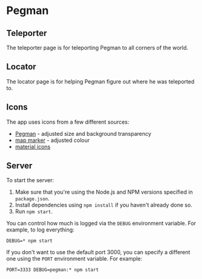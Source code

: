 Pegman
======

## Teleporter

The teleporter page is for teleporting Pegman to all corners of the world.

## Locator

The locator page is for helping Pegman figure out where he was teleported to.

## Icons

The app uses icons from a few different sources:

- [Pegman](https://www.google.com/permissions/trademark/logos-list/) - adjusted size and background transparency
- [map marker](http://maps.google.com/mapfiles/ms/icons/red-dot.png) - adjusted colour
- [material icons](https://material.io/resources/icons/?style=baseline)

## Server

To start the server:

1. Make sure that you're using the Node.js and NPM versions specified in `package.json`.
1. Install dependencies using `npm install` if you haven't already done so.
1. Run `npm start`.

You can control how much is logged via the `DEBUG` environment variable. For example, to log everything:

    DEBUG=* npm start

If you don't want to use the default port 3000, you can specify a different one using the `PORT` environment variable. For example:

    PORT=3333 DEBUG=pegman:* npm start
